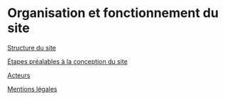 # Organisation et fonctionnement du site

[Structure du site](/structure-du-site.md)

[Étapes préalables à la conception du site](/étapes-préalables-à-la-conception-du-site.md)

[Acteurs](/acteurs.md)

[Mentions légales](/mentions-légales.md)